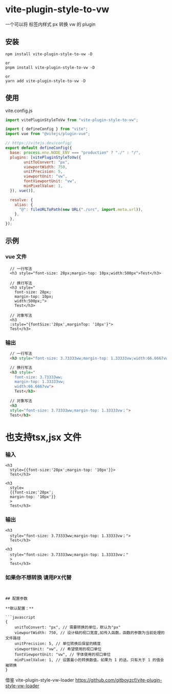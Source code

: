 # vite-plugin-style-to-vw

一个可以将 标签内样式 px 转换 vw 的 plugin


## 安装

```
npm install vite-plugin-style-to-vw -D

or
pnpm install vite-plugin-style-to-vw -D

or
yarn add vite-plugin-style-to-vw -D
```

## 使用

vite.config.js

```javascript
import vitePluginStyleToVw from "vite-plugin-style-to-vw";

import { defineConfig } from "vite";
import vue from "@vitejs/plugin-vue";

// https://vitejs.dev/config/
export default defineConfig({
  base: process.env.NODE_ENV === "production" ? "./" : "/",
  plugins: [vitePluginStyleToVw({
        unitToConvert: "px",
        viewportWidth: 750,
        unitPrecision: 5,
        viewportUnit: "vw",
        fontViewportUnit: "vw",
        minPixelValue: 1,
  }), vue()],

  resolve: {
    alias: {
      "@": fileURLToPath(new URL("./src", import.meta.url)),
    },
  },
});
```

## 示例

### vue 文件

```
  // 一行写法
  <h3 style="font-size: 28px;margin-top: 10px;width:500px">Test</h3>

  // 换行写法
  <h3 style="
    font-size: 28px;
    margin-top: 10px;
    width:500px;">
    Test</h3>
    
  // 对象写法
  <h3 
  :style="{fontSize:'28px',marginTop: '10px'}">
  Test</h3>
```

### 输出

```html
  // 一行写法
  <h3 style="font-size: 3.73333ww;margin-top: 1.33333vw;width:66.6667vw">Test</h3>

  // 换行写法
  <h3 style="
    font-size: 3.73333ww;
    margin-top: 1.33333vw;
    width:66.6667vw">
    Test</h3>
    
  // 对象写法
  <h3 
  style="font-size: 3.73333ww;margin-top: 1.33333vw；">
  Test</h3>
```

# 也支持tsx,jsx 文件
### 输入
```
<h3 
  style={{font-size:'28px';margin-top: '10px'}}>
  Test</h3>

<h3 
  style=
  {{font-size:'28px';
  margin-top: '10px'}}
  >
  Test</h3>
```

### 输出
```
<h3 
  style="font-size: 3.73333ww;margin-top: 1.33333vw；">
  Test</h3>

<h3 
  style="font-size: 3.73333ww;margin-top: 1.33333vw；"
  >
  Test</h3>
```

### 如果你不想转换 请用PX代替

```


## 配置参数

**默认配置：**

```javascript
{
    unitToConvert: "px", // 需要转换的单位，默认为"px"
    viewportWidth: 750, // 设计稿的视口宽度,如传入函数，函数的参数为当前处理的文件路径
    unitPrecision: 5, // 单位转换后保留的精度
    viewportUnit: "vw", // 希望使用的视口单位
    fontViewportUnit: "vw", // 字体使用的视口单位
    minPixelValue: 1, // 设置最小的转换数值，如果为 1 的话，只有大于 1 的值会被转换
}
```

借鉴 vite-plugin-style-vw-loader
https://github.com/gitboyzcf/vite-plugin-style-vw-loader